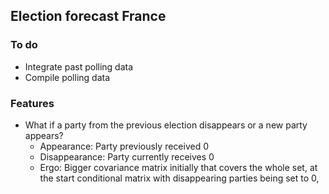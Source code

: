 ## Election forecast France

### To do

* Integrate past polling data
* Compile polling data

### Features

* What if a party from the previous election disappears or a new party appears?
    * Appearance: Party previously received 0
    * Disappearance: Party currently receives 0
    * Ergo: Bigger covariance matrix initially that covers the whole set, at the
    start conditional matrix with disappearing parties being set to 0, 